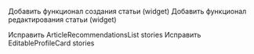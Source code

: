 Добавить функционал создания статьи (widget)
Добавить функционал редактирования статьи (widget)

Исправить ArticleRecommendationsList stories
Исправить EditableProfileCard stories
